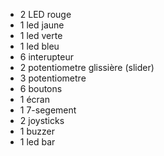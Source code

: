 - 2 LED rouge
- 1 led jaune
- 1 led verte
- 1 led bleu
- 6 interupteur
- 2 potentiometre glissière (slider)
- 3 potentiometre
- 6 boutons
- 1 écran
- 1 7-segement
- 2 joysticks
- 1 buzzer
- 1 led bar
